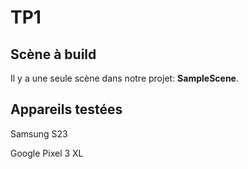 # TP1
## Scène à build
Il y a une seule scène dans notre projet: **SampleScene**.

## Appareils testées
Samsung S23

Google Pixel 3 XL
